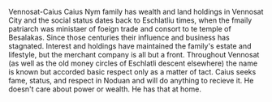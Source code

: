 Vennosat-Caius
Caius Nym family has wealth and land holdings in Vennosat City and the social status dates back to Eschlatliu times, when the fmaily patriarch was ministaer of foeign trade and consort to te temple of Besalakas.  Since those centuries their influence and business has stagnated.  Interest and holdings have maintained the family's estate and lifestyle, but the merchant company is all but a front.  Throughout Vennosat (as well as the old money circles of Eschlatli descent elsewhere) the name is known but accorded basic respect only as a matter of tact.  Caius seeks fame, status, and respect in Noduan and will do anything to recieve it.  He doesn't care about power or wealth.  He has that at home.